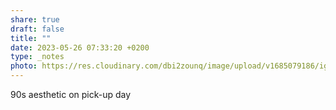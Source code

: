 ```yaml
---
share: true
draft: false
title: ""
date: 2023-05-26 07:33:20 +0200
type: _notes
photo: https://res.cloudinary.com/dbi2zounq/image/upload/v1685079186/igdautzrtoadexzdlbhs.jpg
---
```


90s aesthetic on pick-up day
